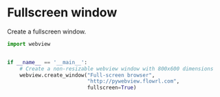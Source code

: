 # Fullscreen window

Create a fullscreen window.

``` python
import webview


if __name__ == '__main__':
    # Create a non-resizable webview window with 800x600 dimensions
    webview.create_window("Full-screen browser",
                          "http://pywebview.flowrl.com",
                          fullscreen=True)
```